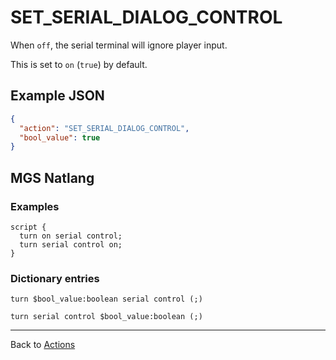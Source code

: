 # SET_SERIAL_DIALOG_CONTROL

When `off`, the serial terminal will ignore player input.

This is set to `on` (`true`) by default.

## Example JSON

```json
{
  "action": "SET_SERIAL_DIALOG_CONTROL",
  "bool_value": true
}
```

## MGS Natlang

### Examples

```mgs
script {
  turn on serial control;
  turn serial control on;
}
```

### Dictionary entries

```
turn $bool_value:boolean serial control (;)

turn serial control $bool_value:boolean (;)
```

---

Back to [Actions](../actions)
